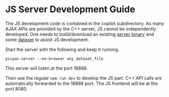 JS Server Development Guide
============================

The JS development code is contained in the
copilot subdirectory.  As many AJAX APIs are
provided by the C++ server, JS cannot be
independently developed.  One needs to
build/download an existing [server binary](http://aaalgo.com/picpac/server/picpac-server)
and some [dataset](http://aaalgo.com/picpac/datasets/)
to assist JS development.

Start the server with the following and keep it running.
```
picpac-server --no-browser any_dataset_file
```
This server will listen at the port 18888.

Then use the regular ```npm run dev``` to develop the
JS part.  C++ API calls are automatically forwarded
to the 18888 port.  The JS frontend will be at the port
8080.
